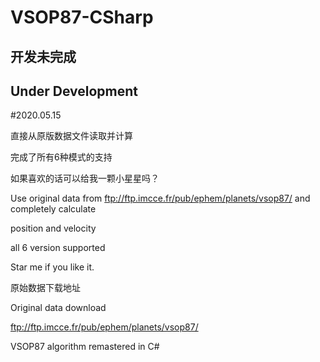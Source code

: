 # VSOP87-CSharp
## 开发未完成
## Under Development
#2020.05.15 

直接从原版数据文件读取并计算

完成了所有6种模式的支持

如果喜欢的话可以给我一颗小星星吗？

Use original data from ftp://ftp.imcce.fr/pub/ephem/planets/vsop87/ and completely calculate

position and velocity

all 6 version supported

Star me if you like it.


原始数据下载地址

Original data download 

ftp://ftp.imcce.fr/pub/ephem/planets/vsop87/

 VSOP87 algorithm remastered in C#

